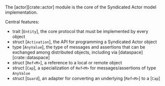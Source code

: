 The [actor][crate::actor] module is the core of the Syndicated Actor model implementation.

Central features:

 - trait [`Entity`], the core protocol that must be implemented by
   every object
 - struct [`Activation`], the API for programming a Syndicated Actor
   object
 - type [`AnyValue`], the type of messages and assertions that can be
   exchanged among distributed objects, including via
   [dataspace][crate::dataspace]
 - struct [`Ref<M>`], a reference to a local or remote object
 - struct [`Cap`], a specialization of `Ref<M>` for
   messages/assertions of type `AnyValue`
 - struct [`Guard`], an adapter for converting an underlying
   [`Ref<M>`] to a [`Cap`]
